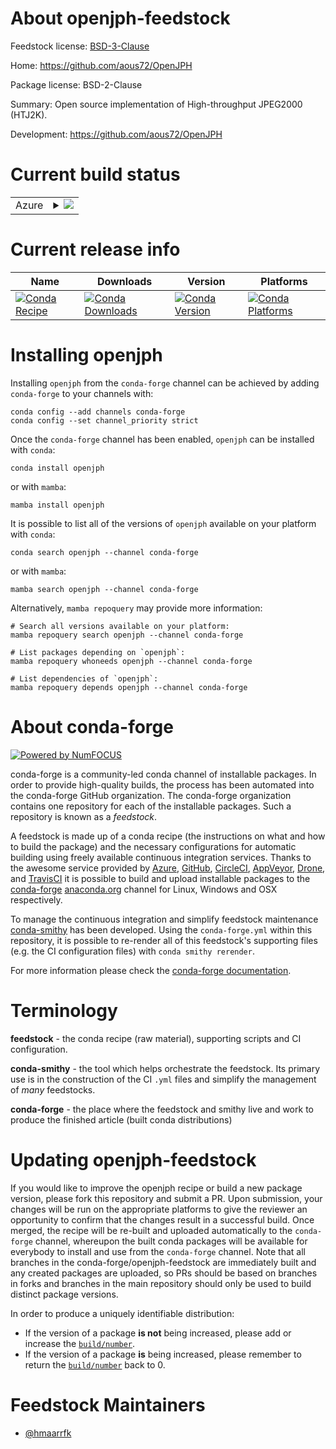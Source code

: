 About openjph-feedstock
=======================

Feedstock license: [BSD-3-Clause](https://github.com/conda-forge/openjph-feedstock/blob/main/LICENSE.txt)

Home: https://github.com/aous72/OpenJPH

Package license: BSD-2-Clause

Summary: Open source implementation of High-throughput JPEG2000 (HTJ2K).

Development: https://github.com/aous72/OpenJPH

Current build status
====================


<table>
    
  <tr>
    <td>Azure</td>
    <td>
      <details>
        <summary>
          <a href="https://dev.azure.com/conda-forge/feedstock-builds/_build/latest?definitionId=23671&branchName=main">
            <img src="https://dev.azure.com/conda-forge/feedstock-builds/_apis/build/status/openjph-feedstock?branchName=main">
          </a>
        </summary>
        <table>
          <thead><tr><th>Variant</th><th>Status</th></tr></thead>
          <tbody><tr>
              <td>linux_64</td>
              <td>
                <a href="https://dev.azure.com/conda-forge/feedstock-builds/_build/latest?definitionId=23671&branchName=main">
                  <img src="https://dev.azure.com/conda-forge/feedstock-builds/_apis/build/status/openjph-feedstock?branchName=main&jobName=linux&configuration=linux%20linux_64_" alt="variant">
                </a>
              </td>
            </tr><tr>
              <td>linux_aarch64</td>
              <td>
                <a href="https://dev.azure.com/conda-forge/feedstock-builds/_build/latest?definitionId=23671&branchName=main">
                  <img src="https://dev.azure.com/conda-forge/feedstock-builds/_apis/build/status/openjph-feedstock?branchName=main&jobName=linux&configuration=linux%20linux_aarch64_" alt="variant">
                </a>
              </td>
            </tr><tr>
              <td>linux_ppc64le</td>
              <td>
                <a href="https://dev.azure.com/conda-forge/feedstock-builds/_build/latest?definitionId=23671&branchName=main">
                  <img src="https://dev.azure.com/conda-forge/feedstock-builds/_apis/build/status/openjph-feedstock?branchName=main&jobName=linux&configuration=linux%20linux_ppc64le_" alt="variant">
                </a>
              </td>
            </tr><tr>
              <td>osx_64</td>
              <td>
                <a href="https://dev.azure.com/conda-forge/feedstock-builds/_build/latest?definitionId=23671&branchName=main">
                  <img src="https://dev.azure.com/conda-forge/feedstock-builds/_apis/build/status/openjph-feedstock?branchName=main&jobName=osx&configuration=osx%20osx_64_" alt="variant">
                </a>
              </td>
            </tr><tr>
              <td>osx_arm64</td>
              <td>
                <a href="https://dev.azure.com/conda-forge/feedstock-builds/_build/latest?definitionId=23671&branchName=main">
                  <img src="https://dev.azure.com/conda-forge/feedstock-builds/_apis/build/status/openjph-feedstock?branchName=main&jobName=osx&configuration=osx%20osx_arm64_" alt="variant">
                </a>
              </td>
            </tr><tr>
              <td>win_64</td>
              <td>
                <a href="https://dev.azure.com/conda-forge/feedstock-builds/_build/latest?definitionId=23671&branchName=main">
                  <img src="https://dev.azure.com/conda-forge/feedstock-builds/_apis/build/status/openjph-feedstock?branchName=main&jobName=win&configuration=win%20win_64_" alt="variant">
                </a>
              </td>
            </tr>
          </tbody>
        </table>
      </details>
    </td>
  </tr>
</table>

Current release info
====================

| Name | Downloads | Version | Platforms |
| --- | --- | --- | --- |
| [![Conda Recipe](https://img.shields.io/badge/recipe-openjph-green.svg)](https://anaconda.org/conda-forge/openjph) | [![Conda Downloads](https://img.shields.io/conda/dn/conda-forge/openjph.svg)](https://anaconda.org/conda-forge/openjph) | [![Conda Version](https://img.shields.io/conda/vn/conda-forge/openjph.svg)](https://anaconda.org/conda-forge/openjph) | [![Conda Platforms](https://img.shields.io/conda/pn/conda-forge/openjph.svg)](https://anaconda.org/conda-forge/openjph) |

Installing openjph
==================

Installing `openjph` from the `conda-forge` channel can be achieved by adding `conda-forge` to your channels with:

```
conda config --add channels conda-forge
conda config --set channel_priority strict
```

Once the `conda-forge` channel has been enabled, `openjph` can be installed with `conda`:

```
conda install openjph
```

or with `mamba`:

```
mamba install openjph
```

It is possible to list all of the versions of `openjph` available on your platform with `conda`:

```
conda search openjph --channel conda-forge
```

or with `mamba`:

```
mamba search openjph --channel conda-forge
```

Alternatively, `mamba repoquery` may provide more information:

```
# Search all versions available on your platform:
mamba repoquery search openjph --channel conda-forge

# List packages depending on `openjph`:
mamba repoquery whoneeds openjph --channel conda-forge

# List dependencies of `openjph`:
mamba repoquery depends openjph --channel conda-forge
```


About conda-forge
=================

[![Powered by
NumFOCUS](https://img.shields.io/badge/powered%20by-NumFOCUS-orange.svg?style=flat&colorA=E1523D&colorB=007D8A)](https://numfocus.org)

conda-forge is a community-led conda channel of installable packages.
In order to provide high-quality builds, the process has been automated into the
conda-forge GitHub organization. The conda-forge organization contains one repository
for each of the installable packages. Such a repository is known as a *feedstock*.

A feedstock is made up of a conda recipe (the instructions on what and how to build
the package) and the necessary configurations for automatic building using freely
available continuous integration services. Thanks to the awesome service provided by
[Azure](https://azure.microsoft.com/en-us/services/devops/), [GitHub](https://github.com/),
[CircleCI](https://circleci.com/), [AppVeyor](https://www.appveyor.com/),
[Drone](https://cloud.drone.io/welcome), and [TravisCI](https://travis-ci.com/)
it is possible to build and upload installable packages to the
[conda-forge](https://anaconda.org/conda-forge) [anaconda.org](https://anaconda.org/)
channel for Linux, Windows and OSX respectively.

To manage the continuous integration and simplify feedstock maintenance
[conda-smithy](https://github.com/conda-forge/conda-smithy) has been developed.
Using the ``conda-forge.yml`` within this repository, it is possible to re-render all of
this feedstock's supporting files (e.g. the CI configuration files) with ``conda smithy rerender``.

For more information please check the [conda-forge documentation](https://conda-forge.org/docs/).

Terminology
===========

**feedstock** - the conda recipe (raw material), supporting scripts and CI configuration.

**conda-smithy** - the tool which helps orchestrate the feedstock.
                   Its primary use is in the construction of the CI ``.yml`` files
                   and simplify the management of *many* feedstocks.

**conda-forge** - the place where the feedstock and smithy live and work to
                  produce the finished article (built conda distributions)


Updating openjph-feedstock
==========================

If you would like to improve the openjph recipe or build a new
package version, please fork this repository and submit a PR. Upon submission,
your changes will be run on the appropriate platforms to give the reviewer an
opportunity to confirm that the changes result in a successful build. Once
merged, the recipe will be re-built and uploaded automatically to the
`conda-forge` channel, whereupon the built conda packages will be available for
everybody to install and use from the `conda-forge` channel.
Note that all branches in the conda-forge/openjph-feedstock are
immediately built and any created packages are uploaded, so PRs should be based
on branches in forks and branches in the main repository should only be used to
build distinct package versions.

In order to produce a uniquely identifiable distribution:
 * If the version of a package **is not** being increased, please add or increase
   the [``build/number``](https://docs.conda.io/projects/conda-build/en/latest/resources/define-metadata.html#build-number-and-string).
 * If the version of a package **is** being increased, please remember to return
   the [``build/number``](https://docs.conda.io/projects/conda-build/en/latest/resources/define-metadata.html#build-number-and-string)
   back to 0.

Feedstock Maintainers
=====================

* [@hmaarrfk](https://github.com/hmaarrfk/)

